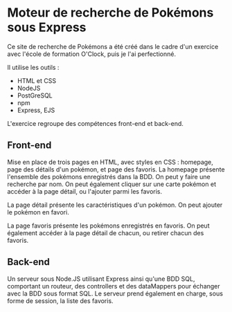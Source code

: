 # Moteur de recherche de Pokémons sous Express

Ce site de recherche de Pokémons a été créé dans le cadre d'un exercice avec l'école de formation O'Clock, puis je l'ai perfectionné.

Il utilise les outils :
- HTML et CSS
- NodeJS
- PostGreSQL
- npm
- Express, EJS

L'exercice regroupe des compétences front-end et back-end.

## Front-end

Mise en place de trois pages en HTML, avec styles en CSS : homepage, page des détails d'un pokémon, et page des favoris.
La homepage présente l'ensemble des pokémons enregistrés dans la BDD. On peut y faire une recherche par nom.
On peut également cliquer sur une carte pokémon et accéder à la page détail, ou l'ajouter parmi les favoris.

La page détail présente les caractéristiques d'un pokémon. On peut ajouter le pokémon en favori.

La page favoris présente les pokémons enregistrés en favoris. On peut également accéder à la page détail de chacun, ou retirer chacun des favoris.

## Back-end

Un serveur sous Node.JS utilisant Express ainsi qu'une BDD SQL, comportant un routeur, des controllers et des dataMappers pour échanger avec la BDD sous format SQL.
Le serveur prend également en charge, sous forme de session, la liste des favoris.
